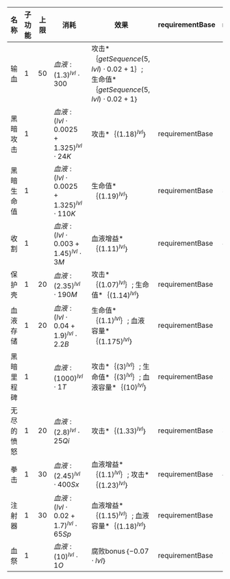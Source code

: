 | 名称  | 子功能 | 上限  | 消耗  | 效果  | requirementBase | requirementValue |
| --- | --- | --- | --- | --- | --------------- | ---------------- |
| 输血 | 1 | 50 | ${ 血液: {(1.3)}^{lvl}  \cdot  300 }$ | 攻击*｛$getSequence(5, lvl)  \cdot  0.02 + 1$｝; 生命值*｛$getSequence(5, lvl)  \cdot  0.02 + 1$｝ |  |  |
| 黑暗攻击 | 1 |  | ${ 血液: {(lvl  \cdot  0.0025 + 1.325)}^{lvl}  \cdot  24K }$ | 攻击*｛${(1.18)}^{lvl}$｝ | requirementBase | 1 |
| 黑暗生命值 | 1 |  | ${ 血液: {(lvl  \cdot  0.0025 + 1.325)}^{lvl}  \cdot  110K }$ | 生命值*｛${(1.19)}^{lvl}$｝ | requirementBase | 3 |
| 收割 | 1 |  | ${ 血液: {(lvl  \cdot  0.003 + 1.45)}^{lvl}  \cdot  3M }$ | 血液增益*｛${(1.11)}^{lvl}$｝ | requirementBase | 8 |
| 保护壳 | 1 | 20 | ${ 血液: {(2.35)}^{lvl}  \cdot  190M }$ | 攻击*｛${(1.07)}^{lvl}$｝; 生命值*｛${(1.14)}^{lvl}$｝ | requirementBase | 14 |
| 血液存储 | 1 | 20 | ${ 血液: {(lvl  \cdot  0.04 + 1.9)}^{lvl}  \cdot  2.2B }$ | 生命值*｛${(1.1)}^{lvl}$｝; 血液容量*｛${(1.175)}^{lvl}$｝ | requirementBase | 18 |
| 黑暗里程碑 | 1 |  | ${ 血液: {(1000)}^{lvl}  \cdot  1T }$ | 攻击*｛${(3)}^{lvl}$｝; 生命值*｛${(3)}^{lvl}$｝; 血液容量*｛${(10)}^{lvl}$｝ | requirementBase | 24 |
| 无尽的愤怒 | 1 | 20 | ${ 血液: {(2.8)}^{lvl}  \cdot  25Qi }$ | 攻击*｛${(1.33)}^{lvl}$｝ | requirementBase | 31 |
| 拳击 | 1 | 30 | ${ 血液: {(2.45)}^{lvl}  \cdot  400Sx }$ | 血液增益*｛${(1.1)}^{lvl}$｝; 攻击*｛${(1.23)}^{lvl}$｝ | requirementBase | 42 |
| 注射器 | 1 | 30 | ${ 血液: {(lvl  \cdot  0.02 + 1.7)}^{lvl}  \cdot  65Sp }$ | 血液增益*｛${(1.15)}^{lvl}$｝; 血液容量*｛${(1.18)}^{lvl}$｝ | requirementBase | 55 |
| 血祭 | 1 |  | ${ 血液: {(10)}^{lvl}  \cdot  1O }$ | 腐败bonus｛$-0.07  \cdot  lvl$｝ | requirementBase | 70 |
